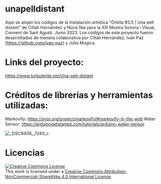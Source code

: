 # unapelldistant
Aquí se alojan los códigos de la instalación artística "Órbita #3.5 | Una pell distant"  de Citlali Hernández y Núria Nia para la XIII Mostra Sonora i Visual, Convent de Sant Agustí. Junio 2023.
Los códigos de este proyecto fueron desarrollados de manera colaborativa por Citlali Hernández, Iván Paz (https://github.com/ivan-paz) y Júlia Mugica.

# Links del proyecto:
https://www.turbulente.net/Una-pell-distant

# Créditos de librerías y herramientas utilizadas:
Markovify: https://pypi.org/project/markovify/#markovify-in-the-wild
Water Sensor: https://arduinogetstarted.com/tutorials/arduino-water-sensor

![_DSC8406__1340_c](https://github.com/TURBULENTE/unapelldistant/assets/19651027/5e53537f-19fb-420c-a2f7-022c0d5bc344)

# Licencias
<a rel="license" href="http://creativecommons.org/licenses/by-nc-sa/4.0/"><img alt="Creative Commons License" style="border-width:0" src="https://i.creativecommons.org/l/by-nc-sa/4.0/88x31.png" /></a><br />This work is licensed under a <a rel="license" href="http://creativecommons.org/licenses/by-nc-sa/4.0/">Creative Commons Attribution-NonCommercial-ShareAlike 4.0 International License</a>.
